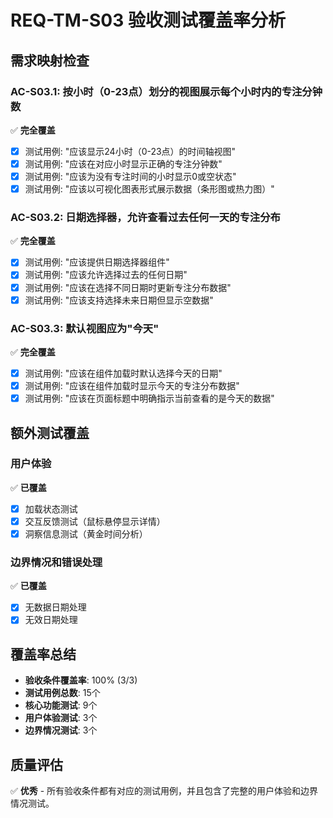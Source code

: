 # REQ-TM-S03 验收测试覆盖率分析

## 需求映射检查

### AC-S03.1: 按小时（0-23点）划分的视图展示每个小时内的专注分钟数
✅ **完全覆盖**
- [x] 测试用例: "应该显示24小时（0-23点）的时间轴视图"
- [x] 测试用例: "应该在对应小时显示正确的专注分钟数"
- [x] 测试用例: "应该为没有专注时间的小时显示0或空状态"
- [x] 测试用例: "应该以可视化图表形式展示数据（条形图或热力图）"

### AC-S03.2: 日期选择器，允许查看过去任何一天的专注分布
✅ **完全覆盖**
- [x] 测试用例: "应该提供日期选择器组件"
- [x] 测试用例: "应该允许选择过去的任何日期"
- [x] 测试用例: "应该在选择不同日期时更新专注分布数据"
- [x] 测试用例: "应该支持选择未来日期但显示空数据"

### AC-S03.3: 默认视图应为"今天"
✅ **完全覆盖**
- [x] 测试用例: "应该在组件加载时默认选择今天的日期"
- [x] 测试用例: "应该在组件加载时显示今天的专注分布数据"
- [x] 测试用例: "应该在页面标题中明确指示当前查看的是今天的数据"

## 额外测试覆盖

### 用户体验
✅ **已覆盖**
- [x] 加载状态测试
- [x] 交互反馈测试（鼠标悬停显示详情）
- [x] 洞察信息测试（黄金时间分析）

### 边界情况和错误处理
✅ **已覆盖**
- [x] 无数据日期处理
- [x] 无效日期处理

## 覆盖率总结
- **验收条件覆盖率**: 100% (3/3)
- **测试用例总数**: 15个
- **核心功能测试**: 9个
- **用户体验测试**: 3个
- **边界情况测试**: 3个

## 质量评估
✅ **优秀** - 所有验收条件都有对应的测试用例，并且包含了完整的用户体验和边界情况测试。
